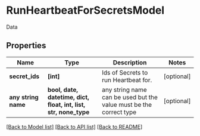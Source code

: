# RunHeartbeatForSecretsModel

Data

## Properties
Name | Type | Description | Notes
------------ | ------------- | ------------- | -------------
**secret_ids** | **[int]** | Ids of Secrets to run Heartbeat for. | [optional] 
**any string name** | **bool, date, datetime, dict, float, int, list, str, none_type** | any string name can be used but the value must be the correct type | [optional]

[[Back to Model list]](../README.md#documentation-for-models) [[Back to API list]](../README.md#documentation-for-api-endpoints) [[Back to README]](../README.md)


